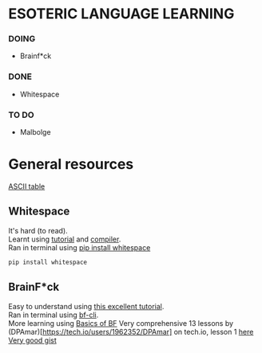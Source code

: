 # ESOTERIC LANGUAGE LEARNING

### DOING
- Brainf*ck

### DONE
- Whitespace

### TO DO
- Malbolge

# General resources
[ASCII table](https://www.ascii-code.com/)

## Whitespace 
It's hard (to read).  
Learnt using [tutorial](https://hackage.haskell.org/package/whitespace-0.4/src/docs/tutorial.html) and [compiler](https://naokikp.github.io/wsi/whitespace.html).  
Ran in terminal using [pip install whitespace](https://pypi.org/project/whitespace/)  
```bash
pip install whitespace
```

## BrainF*ck 
Easy to understand using [this excellent tutorial](https://saketupadhyay.medium.com/how-to-code-in-brainf-ck-without-losing-your-mind-6a8fd67b36b4).  
Ran in terminal using [bf-cli](https://github.com/aapzu/bf-cli).  
More learning using [Basics of BF](https://gist.github.com/roachhd/dce54bec8ba55fb17d3a)
Very comprehensive 13 lessons by (DPAmar)[https://tech.io/users/1962352/DPAmar] on tech.io, lesson 1 [here](https://tech.io/playgrounds/50426/getting-started-with-brainfuck/welcome)
[Very good gist](https://gist.github.com/roachhd/dce54bec8ba55fb17d3a)
